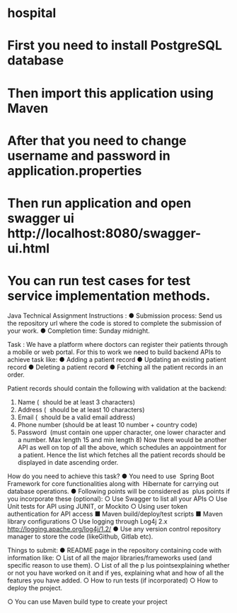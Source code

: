 # hospital
# First you need to install PostgreSQL database
# Then import this application using Maven
# After that you need to change username and password in application.properties
# Then run application and open swagger ui http://localhost:8080/swagger-ui.html
# You can run test cases for test service implementation methods.

Java Technical Assignment
Instructions​ :
● Submission process: Send us the repository url where the code is
stored to complete the submission of your work.
● Completion time: Sunday midnight.

Task​ :
We have a platform where doctors can register their patients through a mobile or web portal. For this
to work we need to build backend APIs to achieve task like:
● Adding a patient record
● Updating an existing patient record
● Deleting a patient record
● Fetching all the patient records in an order.

Patient records should contain the following with validation at the backend:
1. Name ( ​ should be at least 3 characters)
2. Address ( ​ should be at least 10 characters)
3. Email ( ​ should be a valid email address)
4. Phone number​ (should be at least 10 number + country code)
5. Password ​ (must contain one upper character, one lower character and a number. Max length
15 and min length 8)
Now there would be another API as well on top of all the above, which schedules an appointment for
a patient. Hence the list which fetches all the patient records should be displayed in date ascending
order.

How do you need to achieve this task?
● You need to use ​ Spring Boot Framework for core functionalities along with ​ Hibernate for
carrying out database operations.
● Following points will be considered as ​ plus points​ if you incorporate these (optional):
○ Use Swagger to list all your APIs
○ Use Unit tests for API using JUNIT, or Mockito
○ Using user token authentication for API access
■ Maven build/deploy/test scripts
■ Maven library configurations
○ Use logging through Log4j 2.x​ http://logging.apache.org/log4j/1.2/
● Use any version control repository manager to store the code (like​ Github​,​ Gitlab​ etc).

Things to submit:
● README page in the repository containing code with information like:
○ List of all the major libraries/frameworks used (and specific reason to use them).
○ List of all the p
lus points​ explaining whether or not you have worked on it and if yes,
explaining what and how of all the features you have added.
○ How to run tests (if incorporated)
○ How to deploy the project.



○ You can use Maven build type to create your project
